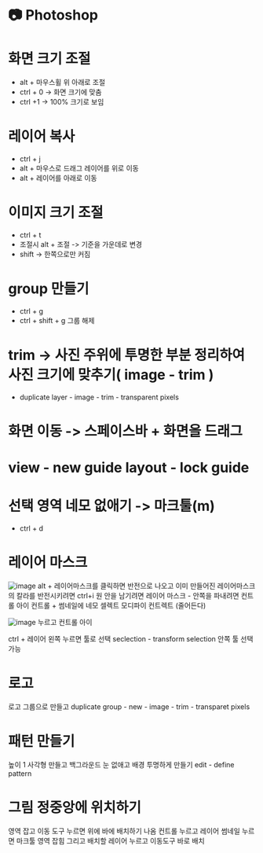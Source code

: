 # 📷 Photoshop

# 화면 크기 조절
- alt + 마우스휠 위 아래로 조절
- ctrl + 0 -> 화면 크기에 맞춤
- ctrl +1 -> 100% 크기로 보임

# 레이어 복사
- ctrl + j
- alt + 마우스로 드래그 레이어를 위로 이동
- alt + 레이어를 아래로 이동

# 이미지 크기 조절
- ctrl + t
- 조절시 alt + 조절 -> 기준을 가운데로 변경
- shift -> 한쪽으로만 커짐

# group 만들기
- ctrl + g
- ctrl + shift + g 그룹 해제

# trim -> 사진 주위에 투명한 부분 정리하여 사진 크기에 맞추기( image - trim )
- duplicate layer - image - trim - transparent pixels

# 화면 이동 -> 스페이스바 + 화면을 드래그

# view - new guide layout - lock guide

# 선택 영역 네모 없애기 -> 마크툴(m)
- ctrl + d

# 레이어 마스크
![image](https://github.com/aeiouzz/photoshop/assets/145514483/ad7c9fd0-556c-470e-a270-df030d40eafe)
alt + 레이어마스크를 클릭하면 반전으로 나오고
이미 만들어진 레이어마스크의 칼라를 반전시키려면 ctrl+i
원 안을 남기려면 레이어 마스크 - 안쪽을 파내려면 컨트롤 아이
컨트롤 + 썸네일에 네모 셀렉트 모디파이 컨트렉트 (줄어든다)

![image](https://github.com/aeiouzz/photoshop/assets/145514483/718cba68-a01f-4852-8ef4-755e260b3ae9)
누르고 컨트롤 아이

ctrl + 레이어 왼쪽 누르면 툴로 선택
seclection - transform selection 안쪽 툴 선택 가능

# 로고
로고 그룹으로 만들고 duplicate group - new - image - trim - transparet pixels


# 패턴 만들기
높이 1 사각형 만들고 백그라운드 눈 없애고 배경 투명하게 만들기 edit - define pattern

# 그림 정중앙에 위치하기
영역 잡고 이동 도구 누르면 위에 바에 배치하기 나옴
컨트롤 누르고 레이어 썸네일 누르면 마크툴 영역 잡힘 그리고 배치할 레이어 누르고 이동도구 바로 배치
